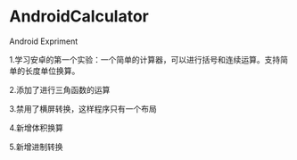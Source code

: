 # AndroidCalculator
Android Expriment

1.学习安卓的第一个实验：一个简单的计算器，可以进行括号和连续运算。支持简单的长度单位换算。

2.添加了进行三角函数的运算

3.禁用了横屏转换，这样程序只有一个布局

4.新增体积换算

5.新增进制转换
